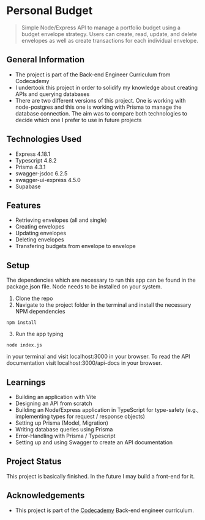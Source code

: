 # Personal Budget
> Simple Node/Express API to manage a portfolio budget using a budget envelope strategy. Users can create, read, update, and delete envelopes as well as create transactions for each individual envelope.



## General Information
- The project is part of the Back-end Engineer Curriculum from Codecademy
- I undertook this project in order to solidify my knowledge about creating APIs and querying databases
- There are two different versions of this project. One is working with node-postgres and this one is working with Prisma to manage the database connection. The aim was to compare both technologies to decide which one I prefer to use in future projects



## Technologies Used
- Express 4.18.1
- Typescript 4.8.2
- Prisma 4.3.1
- swagger-jsdoc 6.2.5
- swagger-ui-express 4.5.0
- Supabase



## Features
- Retrieving envelopes (all and single)
- Creating envelopes
- Updating envelopes
- Deleting envelopes
- Transfering budgets from envelope to envelope



## Setup
The dependencies which are necessary to run this app can be found in the package.json file. Node needs to be installed on your system.

1. Clone the repo
2. Navigate to the project folder in the terminal and install the necessary NPM dependencies
```
npm install
```
3. Run the app typing
```
node index.js
```
in your terminal and visit localhost:3000 in your browser. To read the API documentation visit localhost:3000/api-docs in your browser.



## Learnings
- Building an application with Vite
- Designing an API from scratch
- Building an Node/Express application in TypeScript for type-safety (e.g., implementing types for request / response objects)
- Setting up Prisma (Model, Migration)
- Writing database queries using Prisma
- Error-Handling with Prisma / Typescript
- Setting up and using Swagger to create an API documentation



## Project Status
This project is basically finished. In the future I may build a front-end for it.



## Acknowledgements
- This project is part of the [Codecademy](https://www.codecademy.com) Back-end engineer curriculum.



